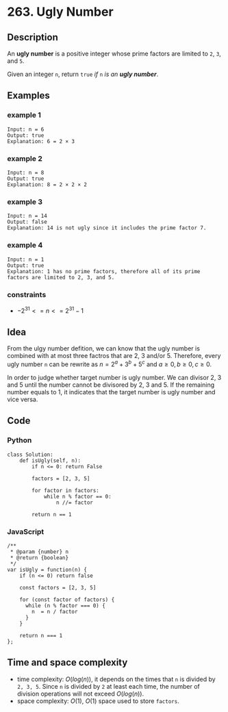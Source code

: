 # 263. Ugly Number

## Description
An **ugly number** is a positive integer whose prime factors are limited to `2`, `3`, and `5`.

Given an integer `n`, return `true` *if* `n` *is an **ugly number***.

## Examples
### example 1
```
Input: n = 6
Output: true
Explanation: 6 = 2 × 3
```

### example 2
```
Input: n = 8
Output: true
Explanation: 8 = 2 × 2 × 2
```

### example 3
```
Input: n = 14
Output: false
Explanation: 14 is not ugly since it includes the prime factor 7.
```

### example 4
```
Input: n = 1
Output: true
Explanation: 1 has no prime factors, therefore all of its prime factors are limited to 2, 3, and 5.
```

### constraints
- $-2^31 <= n <= 2^31 - 1$

## Idea
From the ulgy number defition, we can know that the ugly number is combined with at most three factros that are 2, 3 and/or 5. Therefore, every ugly number `n` can be rewrite as $n = 2 ^ {a} + 3 ^ {b} + 5 ^ {c}$ and $a \geq 0, b \geq 0, c \geq 0$.

In order to judge whether target number is ugly number. We can divisor 2, 3 and 5 until the number cannot be divisored by 2, 3 and 5. If the remaining number equals to 1, it indicates that the target number is ugly number and vice versa.

## Code
### Python
```
class Solution:
    def isUgly(self, n):
        if n <= 0: return False

        factors = [2, 3, 5]

        for factor in factors:
            while n % factor == 0:
                n //= factor
        
        return n == 1
```

### JavaScript
```
/**
 * @param {number} n
 * @return {boolean}
 */
var isUgly = function(n) {
    if (n <= 0) return false

    const factors = [2, 3, 5]

    for (const factor of factors) {
      while (n % factor === 0) {
        n  = n / factor
      }
    }
    
    return n === 1
};
```

## Time and space complexity
- time complexity: $O(log(n))$, it depends on the times that `n` is divided by `2, 3, 5`. Since `n` is divided by `2` at least each time, the number of division operations will not exceed $O(log(n))$.
- space complexity: $O(1)$, $O(1)$ space used to store `factors`.


